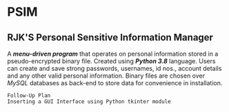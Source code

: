 # PSIM
## RJK'S Personal Sensitive Information Manager

A ***menu-driven program*** that operates on personal information stored in a pseudo-encrypted binary file. 
Created using ***Python 3.8*** language.
Users can create and save strong passwords, usernames, id nos., account details and any other valid personal information.
Binary files are chosen over *MySQL* databases as back-end to store data for convenience in installation.

```
Follow-Up Plan
Inserting a GUI Interface using Python tkinter module
```
